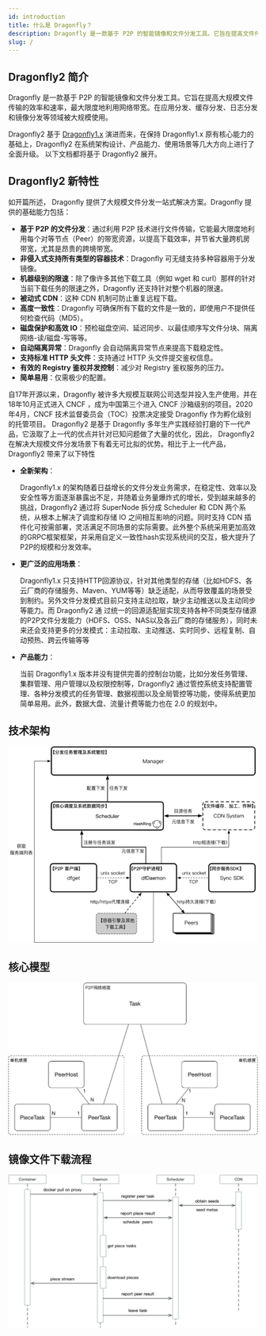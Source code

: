 ```yaml
---
id: introduction
title: 什么是 Dragonfly？
description: Dragonfly 是一款基于 P2P 的智能镜像和文件分发工具。它旨在提高文件传输的效率和速率，最大限度地利用网络带宽，尤其是在分发大量数据时，例如应用分发、缓存分发、日志分发和镜像分发。
slug: /
---
```


## Dragonfly2 简介

Dragonfly 是一款基于 P2P 的智能镜像和文件分发工具。它旨在提高大规模文件传输的效率和速率，最大限度地利用网络带宽。在应用分发、缓存分发、日志分发和镜像分发等领域被大规模使用。

Dragonfly2 基于 [Dragonfly1.x](https://github.com/dragonflyoss/Dragonfly) 演进而来，在保持 Dragonfly1.x 原有核心能力的基础上，Dragonfly2 在系统架构设计、产品能力、使用场景等几大方向上进行了全面升级。 以下文档都将基于
Dragonfly2 展开。

## Dragonfly2 新特性

如开篇所述， Dragonfly 提供了大规模文件分发一站式解决方案。Dragonfly 提供的基础能力包括：

- **基于 P2P 的文件分发**：通过利用 P2P 技术进行文件传输，它能最大限度地利用每个对等节点（Peer）的带宽资源，以提高下载效率，并节省大量跨机房 带宽，尤其是昂贵的跨境带宽。
- **非侵入式支持所有类型的容器技术**：Dragonfly 可无缝支持多种容器用于分发镜像。
- **机器级别的限速**：除了像许多其他下载工具（例如 wget 和 curl）那样的针对当前下载任务的限速之外，Dragonfly 还支持针对整个机器的限速。
- **被动式 CDN**：这种 CDN 机制可防止重复远程下载。
- **高度一致性**：Dragonfly 可确保所有下载的文件是一致的，即使用户不提供任何检查代码（MD5）。
- **磁盘保护和高效 IO**：预检磁盘空间、延迟同步、以最佳顺序写文件分块、隔离网络-读/磁盘-写等等。
- **自动隔离异常**：Dragonfly 会自动隔离异常节点来提高下载稳定性。
- **支持标准 HTTP 头文件**：支持通过 HTTP 头文件提交鉴权信息。
- **有效的 Registry 鉴权并发控制**：减少对 Registry 鉴权服务的压力。
- **简单易用**：仅需极少的配置。

自17年开源以来，Dragonfly 被许多大规模互联网公司选型并投入生产使用，并在18年10月正式进入 CNCF ，成为中国第三个进入 CNCF 沙箱级别的项目。2020年4月，CNCF 技术监督委员会（TOC）投票决定接受 Dragonfly 作为孵化级别的托管项目。 Dragonfly2 是基于
Dragonfly 多年生产实践经验打磨的下一代产品，它汲取了上一代的优点并针对已知问题做了大量的优化，因此， Dragonfly2 在解决大规模文件分发场景下有着无可比拟的优势。相比于上一代产品，Dragonfly2 带来了以下特性

- **全新架构**：

  Dragonfly1.x 的架构随着日益增长的文件分发业务需求，在稳定性、效率以及安全性等方面逐渐暴露出不足，并随着业务量爆炸式的增长，受到越来越多的挑战，Dragonfly2 通过将 SuperNode 拆分成 Scheduler 和 CDN 两个系统，从根本上解决了调度和存储 IO 之间相互影响的问题。同时支持
  CDN 插件化可按需部署，灵活满足不同场景的实际需要。此外整个系统采用更加高效的GRPC框架框架，并采用自定义一致性hash实现系统间的交互，极大提升了P2P的规模和分发效率。

- **更广泛的应用场景**：

  Dragonfly1.x 只支持HTTP回源协议，针对其他类型的存储（比如HDFS、各云厂商的存储服务、Maven、YUM等等）缺乏适配，从而导致覆盖的场景受到制约。另外文件分发模式目前只支持主动拉取，缺少主动推送以及主动同步等能力。而 Dragonfly2 通
  过统一的回源适配层实现支持各种不同类型存储源的P2P文件分发能力（HDFS、OSS、NAS以及各云厂商的存储服务），同时未来还会支持更多的分发模式：主动拉取、主动推送、实时同步、远程复制、自动预热、跨云传输等等

- **产品能力**：

  当前 Dragonfly1.x 版本并没有提供完善的控制台功能，比如分发任务管理、集群管理、用户管理以及权限控制等，Dragonfly2 通过管控系统支持配置管理、各种分发模式的任务管理、数据视图以及全局管控等功能，使得系统更加简单易用。此外，数据大盘、流量计费等能力也在 2.0 的规划中。

## 技术架构

![arch](../resource/arch.png)

## 核心模型

![model-relations](../resource/model-relations.png)

## 镜像文件下载流程

![Downloading Container Images](../resource/image-download-flow.png)
